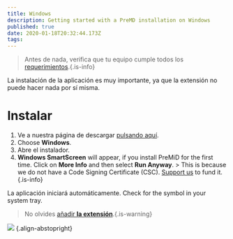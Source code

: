 ```yaml
---
title: Windows
description: Getting started with a PreMD installation on Windows
published: true
date: 2020-01-18T20:32:44.173Z
tags:
---
```


> Antes de nada, verifica que tu equipo cumple todos los [requerimientos](/insatll/requirements).{.is-info}

La instalación de la aplicación es muy importante, ya que la extensión no puede hacer nada por sí misma.

# Instalar
1. Ve a nuestra página de descargar [pulsando aquí](https://premid.app/downloads).
2. Choose **Windows**.
3. Abre el instalador.
4. **Windows SmartScreen** will appear, if you install PreMiD for the first time. Click on **More Info** and then select **Run Anyway**. > This is because we do not have a Code Signing Certificate (CSC). [Support us](https://www.patreon.com/Timeraa) to fund it.{.is-info}

La aplicación iniciará automáticamente. Check for the symbol in your system tray.

> No olvides [añadir **la extensión**](/install).{.is-warning}

![](https://a.icons8.com/djxbtnYm/GBjHDS/svg.svg) {.align-abstopright}